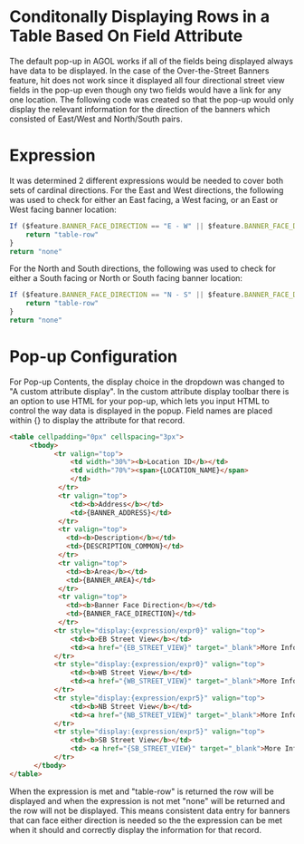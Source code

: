 Conditonally Displaying Rows in a Table Based On Field Attribute
=======
The default pop-up in AGOL works if all of the fields being displayed always have data to be displayed. In the case of the Over-the-Street Banners feature, hit does not work since it displayed all four directional street view fields in the pop-up even though ony two fields would have a link for any one location. The following code was created so that the pop-up would only display the relevant information for the direction of the banners which consisted of East/West and North/South pairs. 

# Expression
It was determined 2 different expressions would be needed to cover both sets of cardinal directions. For the East and West directions, the following was used to check for either an East facing, a West facing, or an East or West facing banner location:
```js
If ($feature.BANNER_FACE_DIRECTION == "E - W" || $feature.BANNER_FACE_DIRECTION == "E" || $feature.BANNER_FACE_DIRECTION == "W") {
    return "table-row"
}
return "none"
```
For the North and South directions, the following was used to check for either a South facing or North or South facing banner location:
```js
If ($feature.BANNER_FACE_DIRECTION == "N - S" || $feature.BANNER_FACE_DIRECTION == "S") {
    return "table-row"
}
return "none"
```
# Pop-up Configuration
For Pop-up Contents, the display choice in the dropdown was changed to "A custom attribute display". In the custom attribute display toolbar there is an option to use HTML for your pop-up, which lets you input HTML to control the way data is displayed in the popup. Field names are placed within {} to display the attribute for that record.
```html
<table cellpadding="0px" cellspacing="3px">
     <tbody>
           <tr valign="top">
               <td width="30%"><b>Location ID</b></td>
               <td width="70%"><span>{LOCATION_NAME}</span> 
               </td>
            </tr>
            <tr valign="top">
               <td><b>Address</b></td>
               <td>{BANNER_ADDRESS}</td>
            </tr>
            <tr valign="top">
              <td><b>Description</b></td>
              <td>{DESCRIPTION_COMMON}</td>
            </tr>
            <tr valign="top">
              <td><b>Area</b></td>
              <td>{BANNER_AREA}</td>
            </tr>
            <tr valign="top">
              <td><b>Banner Face Direction</b></td>
              <td>{BANNER_FACE_DIRECTION}</td>
            </tr>
           <tr style="display:{expression/expr0}" valign="top">
               <td><b>EB Street View</b></td>
               <td><a href="{EB_STREET_VIEW}" target="_blank">More Info</a></td>
           </tr>
           <tr style="display:{expression/expr0}" valign="top">
               <td><b>WB Street View</b></td>
               <td><a href="{WB_STREET_VIEW}" target="_blank">More Info</a></td>
           </tr>
           <tr style="display:{expression/expr5}" valign="top">
               <td><b>NB Street View</b></td>
               <td><a href="{NB_STREET_VIEW}" target="_blank">More Info</a></td>
           </tr>
           <tr style="display:{expression/expr5}" valign="top">
               <td><b>SB Street View</b></td>
               <td> <a href="{SB_STREET_VIEW}" target="_blank">More Info</a></td>
           </tr>
      </tbody>
</table>
```
When the expression is met and "table-row" is returned the row will be displayed and when the expression is not met "none" will be returned and the row will not be displayed. This means consistent data entry for banners that can face either direction is needed so the the expression can be met when it should and correctly display the information for that record.